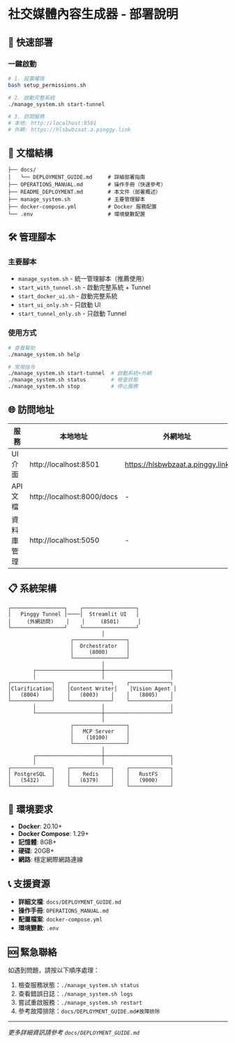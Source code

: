 # 社交媒體內容生成器 - 部署說明

## 🎯 快速部署

### 一鍵啟動
```bash
# 1. 設置權限
bash setup_permissions.sh

# 2. 啟動完整系統
./manage_system.sh start-tunnel

# 3. 訪問服務
# 本地: http://localhost:8501
# 外網: https://hlsbwbzaat.a.pinggy.link
```

## 📁 文檔結構

```
├── docs/
│   └── DEPLOYMENT_GUIDE.md     # 詳細部署指南
├── OPERATIONS_MANUAL.md        # 操作手冊（快速參考）
├── README_DEPLOYMENT.md        # 本文件（部署概述）
├── manage_system.sh            # 主要管理腳本
├── docker-compose.yml          # Docker 服務配置
└── .env                        # 環境變數配置
```

## 🛠️ 管理腳本

### 主要腳本
- `manage_system.sh` - 統一管理腳本（推薦使用）
- `start_with_tunnel.sh` - 啟動完整系統 + Tunnel
- `start_docker_ui.sh` - 啟動完整系統
- `start_ui_only.sh` - 只啟動 UI
- `start_tunnel_only.sh` - 只啟動 Tunnel

### 使用方式
```bash
# 查看幫助
./manage_system.sh help

# 常用指令
./manage_system.sh start-tunnel  # 啟動系統+外網
./manage_system.sh status        # 檢查狀態
./manage_system.sh stop          # 停止服務
```

## 🌐 訪問地址

| 服務 | 本地地址 | 外網地址 |
|------|----------|----------|
| UI 介面 | http://localhost:8501 | https://hlsbwbzaat.a.pinggy.link |
| API 文檔 | http://localhost:8000/docs | - |
| 資料庫管理 | http://localhost:5050 | - |

## 📋 系統架構

```
┌─────────────────┐    ┌─────────────────┐
│   Pinggy Tunnel │────│  Streamlit UI   │
│     (外網訪問)    │    │     (8501)      │
└─────────────────┘    └─────────────────┘
                              │
                    ┌─────────────────┐
                    │  Orchestrator   │
                    │     (8000)      │
                    └─────────────────┘
                              │
        ┌─────────────────────┼─────────────────────┐
        │                     │                     │
┌─────────────┐    ┌─────────────┐    ┌─────────────┐
│Clarification│    │Content Writer│    │Vision Agent │
│   (8004)    │    │   (8003)    │    │   (8005)    │
└─────────────┘    └─────────────┘    └─────────────┘
        │                     │                     │
        └─────────────────────┼─────────────────────┘
                              │
                    ┌─────────────────┐
                    │   MCP Server    │
                    │    (10100)      │
                    └─────────────────┘
                              │
        ┌─────────────────────┼─────────────────────┐
        │                     │                     │
┌─────────────┐    ┌─────────────┐    ┌─────────────┐
│ PostgreSQL  │    │    Redis    │    │   RustFS    │
│   (5432)    │    │   (6379)    │    │   (9000)    │
└─────────────┘    └─────────────┘    └─────────────┘
```

## 🔧 環境要求

- **Docker**: 20.10+
- **Docker Compose**: 1.29+
- **記憶體**: 8GB+
- **硬碟**: 20GB+
- **網路**: 穩定網際網路連線

## 📞 支援資源

- **詳細文檔**: `docs/DEPLOYMENT_GUIDE.md`
- **操作手冊**: `OPERATIONS_MANUAL.md`
- **配置檔案**: `docker-compose.yml`
- **環境變數**: `.env`

## 🆘 緊急聯絡

如遇到問題，請按以下順序處理：

1. 檢查服務狀態：`./manage_system.sh status`
2. 查看錯誤日誌：`./manage_system.sh logs`
3. 嘗試重啟服務：`./manage_system.sh restart`
4. 參考故障排除：`docs/DEPLOYMENT_GUIDE.md#故障排除`

---

*更多詳細資訊請參考 `docs/DEPLOYMENT_GUIDE.md`*